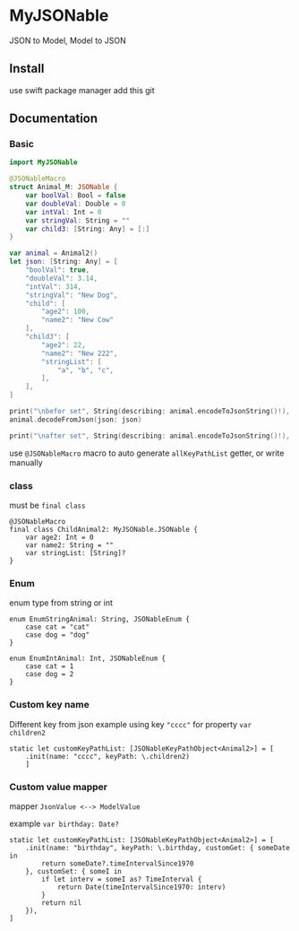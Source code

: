 # MyJSONable

JSON to Model, Model to JSON

## Install

use swift package manager add this git

## Documentation

### Basic

```swift
import MyJSONable

@JSONableMacro
struct Animal_M: JSONable {
    var boolVal: Bool = false
    var doubleVal: Double = 0
    var intVal: Int = 0
    var stringVal: String = ""
    var child3: [String: Any] = [:]
}

var animal = Animal2()
let json: [String: Any] = [
    "boolVal": true,
    "doubleVal": 3.14,
    "intVal": 314,
    "stringVal": "New Dog",
    "child": [
        "age2": 100,
        "name2": "New Cow"
    ],
    "child3": [
        "age2": 22,
        "name2": "New 222",
        "stringList": [
            "a", "b", "c",
        ],
    ],
]

print("\nbefor set", String(describing: animal.encodeToJsonString()!), separator: "\n")
animal.decodeFromJson(json: json)

print("\nafter set", String(describing: animal.encodeToJsonString()!), separator: "\n")
```

use `@JSONableMacro` macro to auto generate `allKeyPathList` getter, or write manually

### class 

must be `final class`

```
@JSONableMacro
final class ChildAnimal2: MyJSONable.JSONable {
    var age2: Int = 0
    var name2: String = ""
    var stringList: [String]?
}
```

### Enum

enum type from string or int

```
enum EnumStringAnimal: String, JSONableEnum {
    case cat = "cat"
    case dog = "dog"
}

enum EnumIntAnimal: Int, JSONableEnum {
    case cat = 1
    case dog = 2
}
```

### Custom key name

Different key from json
example using key `"cccc"` for property `var children2`

```
static let customKeyPathList: [JSONableKeyPathObject<Animal2>] = [
    .init(name: "cccc", keyPath: \.children2)
    ]
```

### Custom value mapper

mapper `JsonValue <--> ModelValue`

example `var birthday: Date?`

```
static let customKeyPathList: [JSONableKeyPathObject<Animal2>] = [
    .init(name: "birthday", keyPath: \.birthday, customGet: { someDate in
        return someDate?.timeIntervalSince1970
    }, customSet: { someI in
        if let interv = someI as? TimeInterval {
            return Date(timeIntervalSince1970: interv)
        }
        return nil
    }),
]
```


